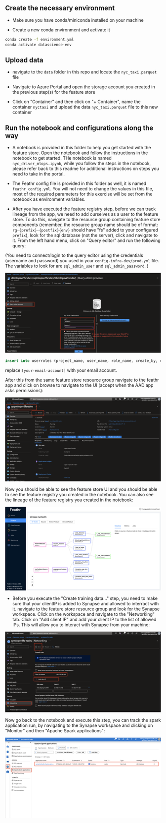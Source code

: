 ## Create the necessary environment

- Make sure you have conda/miniconda installed on your machine

- Create a new conda environment and activate it

```bash
conda create -f environment.yml
conda activate datascience-env
```

## Upload data

- navigate to the `data` folder in this repo and locate the `nyc_taxi.parquet` file

- Navigate to Azure Portal and open the storage account you created in the previous step(s) for the feature store

- Click on "Container" and then click on "+ Container", name the container `nyctaxi` and upload the data `nyc_taxi.parquet` file to this new container

## Run the notebook and configurations along the way
- A notebook is provided in this folder to help you get started with the feature store. Open the notebook and follow the instructions in the notebook to get started. THe notebook is named `nyc_driver_mlops.ipynb`, while you follow the steps in the notebook, please refer back to this readme for additional instructions on steps you need to take in the portal.

- The Feathr config file is provided in this folder as well, it is named `feathr_config.yml`. You will not need to change the values in this file, most of the required parameters for this exercise will be set from the notebook as environment variables.

- After you have executed the feature registry step, before we can track lineage from the app, we need to add ourselves as a user to the feature store. To do this, navigate to the resource group containing feature store components (remember, the resource group name should be of format: `rg-{prefix}-{postfix}{env}` should have "fs" added to your configured `prefix`), look for the sql database (not the server), click and navigate to it. From the left hand menu, click on "Query editor" and run the following query:

(You need to connect/login to the query editor using the credentials (username and password) you used in your `config-infra-dev/prod.yml` file. The variables to look for are `sql_admin_user` and `sql_admin_password`. )

![fs-portal-sqlquery.png](./images/fs-portal-sqlquery.png)

```sql
insert into userroles (project_name, user_name, role_name, create_by, create_reason, create_time) values ('global', '[your-email-account]','admin', '[your-email-account]', 'Initialize First Global Admin',  getutcdate())
```
replace `[your-email-account]` with your email account.

After this from the same feature store resource group navigate to the feathr app and click on browse to navigate to the UI (accept when the AAD app asks permissions):

![fs-portal-fsapp.png](./images/fs-portal-fsapp.png)

Now you should be able to see the feature store UI and you should be able to see the feature registry you created in the notebook. You can also see the lineage of the feature registry you created in the notebook:

![fs-portal-fsapp-lineage.png](./images/fs-portal-fsapp-lineage.png)

- Before you execute the "Create training data..." step, you need to make sure that your clientIP is added to Synapse and allowed to interract with it. navigate to the feature store resource group and look for the Synapse workspace. Click on the workspace and navigate to the "Networking" tab. Click on "Add client IP" and add your client IP to the list of allowed IPs. This will allow you to interact with Synapse from your machine:

![fs-portal-synapse-networking.png](./images/fs-portal-synapse-networking.png)

Now go back to the notebook and execute this step, you can track the spark application run, by navigating to the Synapse workspace and clicking on "Monitor" and then "Apache Spark applications":

![fs-portal-synapse-spark.png](./images/fs-portal-synapse-spark.png)



